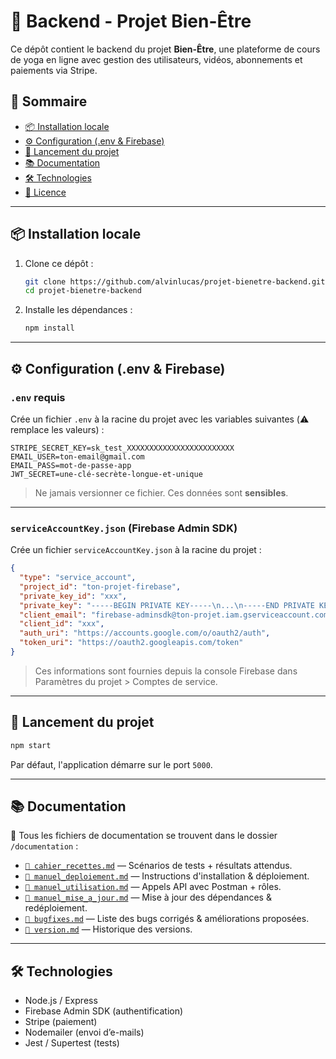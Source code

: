 
# 🌿 Backend - Projet Bien-Être

Ce dépôt contient le backend du projet **Bien-Être**, une plateforme de cours de yoga en ligne avec gestion des utilisateurs, vidéos, abonnements et paiements via Stripe.

## 📁 Sommaire

- [📦 Installation locale](#-installation-locale)
- [⚙️ Configuration (.env & Firebase)](#️-configuration-env--firebase)
- [🚀 Lancement du projet](#-lancement-du-projet)
- [📚 Documentation](#-documentation)
- [🛠 Technologies](#-technologies)
- [📜 Licence](#-licence)

---

## 📦 Installation locale

1. Clone ce dépôt :
   ```bash
   git clone https://github.com/alvinlucas/projet-bienetre-backend.git
   cd projet-bienetre-backend
   ```

2. Installe les dépendances :
   ```bash
   npm install
   ```

---

## ⚙️ Configuration (.env & Firebase)

### `.env` requis

Crée un fichier `.env` à la racine du projet avec les variables suivantes (⚠️ remplace les valeurs) :

```env
STRIPE_SECRET_KEY=sk_test_XXXXXXXXXXXXXXXXXXXXXXXX
EMAIL_USER=ton-email@gmail.com
EMAIL_PASS=mot-de-passe-app
JWT_SECRET=une-clé-secrète-longue-et-unique
```

> Ne jamais versionner ce fichier. Ces données sont **sensibles**.

---

### `serviceAccountKey.json` (Firebase Admin SDK)

Crée un fichier `serviceAccountKey.json` à la racine du projet :

```json
{
  "type": "service_account",
  "project_id": "ton-projet-firebase",
  "private_key_id": "xxx",
  "private_key": "-----BEGIN PRIVATE KEY-----\n...\n-----END PRIVATE KEY-----\n",
  "client_email": "firebase-adminsdk@ton-projet.iam.gserviceaccount.com",
  "client_id": "xxx",
  "auth_uri": "https://accounts.google.com/o/oauth2/auth",
  "token_uri": "https://oauth2.googleapis.com/token"
}
```

> Ces informations sont fournies depuis la console Firebase dans Paramètres du projet > Comptes de service.

---

## 🚀 Lancement du projet

```bash
npm start
```

Par défaut, l'application démarre sur le port `5000`.

---

## 📚 Documentation

📄 Tous les fichiers de documentation se trouvent dans le dossier `/documentation` :

- [`📘 cahier_recettes.md`](./documentation/cahier_recettes.md) — Scénarios de tests + résultats attendus.
- [`📘 manuel_deploiement.md`](./documentation/manuel_deploiement.md) — Instructions d'installation & déploiement.
- [`📘 manuel_utilisation.md`](./documentation/manuel_utilisation.md) — Appels API avec Postman + rôles.
- [`📘 manuel_mise_a_jour.md`](./documentation/manuel_mise_a_jour.md) — Mise à jour des dépendances & redéploiement.
- [`📘 bugfixes.md`](./documentation/bugfixes.md) — Liste des bugs corrigés & améliorations proposées.
- [`📘 version.md`](./documentation/version.md) — Historique des versions.

---

## 🛠 Technologies

- Node.js / Express
- Firebase Admin SDK (authentification)
- Stripe (paiement)
- Nodemailer (envoi d’e-mails)
- Jest / Supertest (tests)



